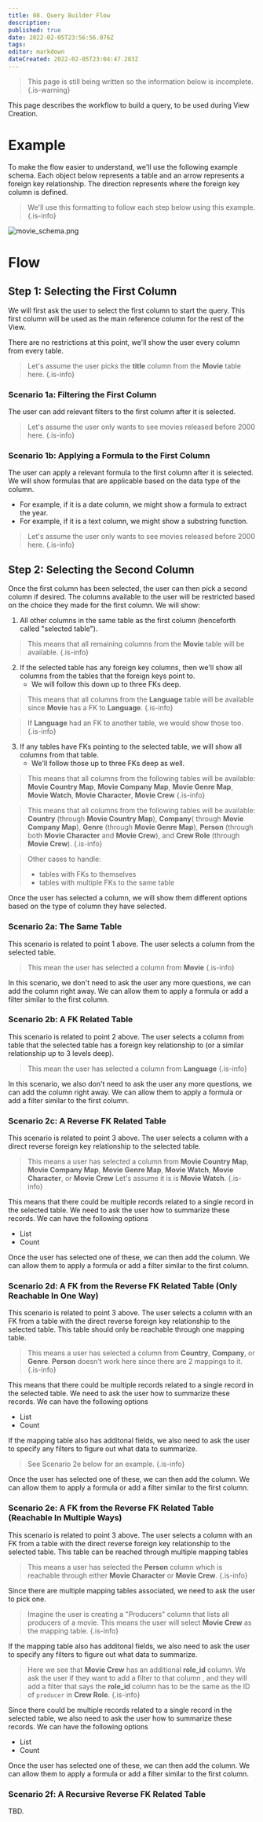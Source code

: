 ```yaml
---
title: 08. Query Builder Flow
description: 
published: true
date: 2022-02-05T23:56:56.076Z
tags: 
editor: markdown
dateCreated: 2022-02-05T23:04:47.283Z
---
```


> This page is still being written so the information below is incomplete.
{.is-warning}

This page describes the workflow to build a query, to be used during View Creation. 

# Example
To make the flow easier to understand, we'll use the following example schema. Each object below represents a table and an arrow represents a foreign key relationship. The direction represents where the foreign key column is defined.

> We'll use this formatting to follow each step below using this example.
{.is-info}


![movie_schema.png](/movie_schema.png)

# Flow

## Step 1: Selecting the First Column

We will first ask the user to select the first column to start the query. This first column will be used as the main reference column for the rest of the View. 

There are no restrictions at this point, we'll show the user every column from every table.

> Let's assume the user picks the **title** column from the **Movie** table here.
{.is-info}

### Scenario 1a: Filtering the First Column
The user can add relevant filters to the first column after it is selected.

> Let's assume the user only wants to see movies released before 2000 here.
{.is-info}

### Scenario 1b: Applying a Formula to the First Column
The user can apply a relevant formula to the first column after it is selected. We will show formulas that are applicable based on the data type of the column.
- For example, if it is a date column, we might show a formula to extract the year.
- For example, if it is a text column, we might show a substring function.

> Let's assume the user only wants to see movies released before 2000 here.
{.is-info}


## Step 2: Selecting the Second Column

Once the first column has been selected, the user can then pick a second column if desired. The columns available to the user will be restricted based on the choice they made for the first column. We will show:

1. All other columns in the same table as the first column (henceforth called "selected table").
> This means that all remaining columns from the **Movie** table will be available.
{.is-info}
2. If the selected table has any foreign key columns, then we'll show all columns from the tables that the foreign keys point to. 
    - We will follow this down up to three FKs deep.
> This means that all columns from the **Language** table will be available since **Movie** has a FK to **Language**.
{.is-info}

> If **Language** had an FK to another table, we would show those too.
{.is-info}
3. If any tables have FKs pointing to the selected table, we will show all columns from that table.
    - We'll follow those up to three FKs deep as well.
> This means that all columns from the following tables will be available: **Movie Country Map**, **Movie Company Map**, **Movie Genre Map**, **Movie Watch**, **Movie Character**, **Movie Crew**
{.is-info}

> This means that all columns from the following tables will be available: **Country** (through **Movie Country Map**), **Company**( through **Movie Company Map**), **Genre** (through **Movie Genre Map**), **Person** (through both **Movie Character** and **Movie Crew**), and **Crew Role** (through **Movie Crew**).
{.is-info}

> Other cases to handle:
> - tables with FKs to themselves
> - tables with multiple FKs to the same table


Once the user has selected a column, we will show them different options based on the type of column they have selected.

### Scenario 2a: The Same Table

This scenario is related to point 1 above. The user selects a column from the selected table.

> This mean the user has selected a column from **Movie**
{.is-info}

In this scenario, we don't need to ask the user any more questions, we can add the column right away. We can allow them to apply a formula or add a filter similar to the first column.

### Scenario 2b: A FK Related Table

This scenario is related to point 2 above. The user selects a column from table that the selected table has a foreign key relationship to (or a similar relationship up to 3 levels deep).

> This mean the user has selected a column from **Language**
{.is-info}

In this scenario, we also don't need to ask the user any more questions, we can add the column right away. We can allow them to apply a formula or add a filter similar to the first column.

### Scenario 2c: A Reverse FK Related Table

This scenario is related to point 3 above. The user selects a column with a direct reverse foreign key relationship to the selected table.

> This means a user has selected a column from **Movie Country Map**, **Movie Company Map**, **Movie Genre Map**, **Movie Watch**, **Movie Character**, or **Movie Crew** Let's assume it is is **Movie Watch**.
{.is-info}

This means that there could be multiple records related to a single record in the selected table. We need to ask the user how to summarize these records. We can have the following options
- List
- Count

Once the user has selected one of these, we can then add the column. We can allow them to apply a formula or add a filter similar to the first column.

### Scenario 2d: A FK from the Reverse FK Related Table (Only Reachable In One Way)

This scenario is related to point 3 above. The user selects a column with an FK from a table with the direct reverse foreign key relationship to the selected table. This table should only be reachable through one mapping table.

> This means a user has selected a column from **Country**, **Company**, or **Genre**. **Person** doesn't work here since there are 2 mappings to it.
{.is-info}

This means that there could be multiple records related to a single record in the selected table. We need to ask the user how to summarize these records. We can have the following options
- List
- Count

If the mapping table also has additonal fields, we also need to ask the user to specify any filters to figure out what data to summarize.

> See Scenario 2e below for an example.
{.is-info}

Once the user has selected one of these, we can then add the column. We can allow them to apply a formula or add a filter similar to the first column.

### Scenario 2e: A FK from the Reverse FK Related Table (Reachable In Multiple Ways)

This scenario is related to point 3 above. The user selects a column with an FK from a table with the direct reverse foreign key relationship to the selected table. This table can be reached through multiple mapping tables

> This means a user has selected the **Person** column which is reachable through either **Movie Character** or **Movie Crew**.
{.is-info}

Since there are multiple mapping tables associated, we need to ask the user to pick one.

> Imagine the user is creating a "Producers" column that lists all producers of a movie. This means the user will select **Movie Crew** as the mapping table.
{.is-info}

If the mapping table also has additonal fields, we also need to ask the user to specify any filters to figure out what data to summarize.

> Here we see that **Movie Crew** has an additional **role_id** column. We ask the user if they want to add a filter to that column , and they will add a filter that says the **role_id** column has to be the same as the ID of `producer` in **Crew Role**.
{.is-info}

Since there could be multiple records related to a single record in the selected table, we also need to ask the user how to summarize these records. We can have the following options
- List
- Count

Once the user has selected one of these, we can then add the column. We can allow them to apply a formula or add a filter similar to the first column.

### Scenario 2f: A Recursive Reverse FK Related Table

TBD.